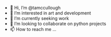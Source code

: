 - 👋 Hi, I’m @tamccullough
- 👀 I’m interested in art and development
- 🌱 I’m currently seeking work
- 💞️ I’m looking to collaborate on python projects
- 📫 How to reach me ...

<!---
I love this ✨ special ✨ repository!
--->
